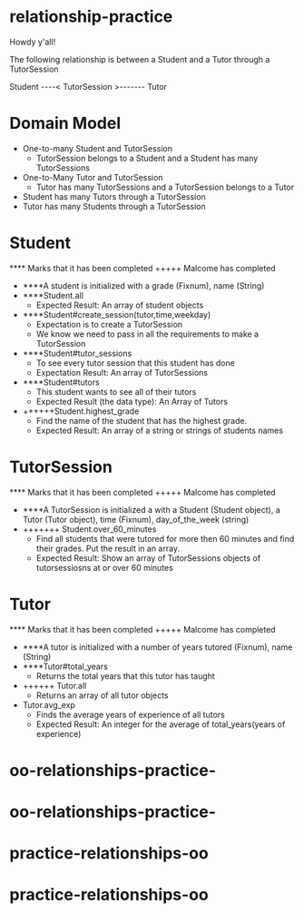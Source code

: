 # relationship-practice

Howdy y'all!

The following relationship is between a Student and a Tutor through a TutorSession

Student ----< TutorSession >------- Tutor

# Domain Model
- One-to-many Student and TutorSession
  - TutorSession belongs to a Student and a Student has many TutorSessions
- One-to-Many Tutor and TutorSession
  - Tutor has many TutorSessions and a TutorSession belongs to a Tutor
- Student has many Tutors through a TutorSession
- Tutor has many Students through a TutorSession

# Student
**** Marks that it has been completed
+++++ Malcome has completed
- ****A student is initialized with a grade (Fixnum), name (String)
- ****Student.all
  - Expected Result: An array of student objects
- ****Student#create_session(tutor,time,weekday)
  - Expectation is to create a TutorSession
  - We know we need to pass in all the requirements to make a TutorSession
- ****Student#tutor_sessions
  - To see every tutor session that this student has done
  - Expectation Result: An array of TutorSessions
- ****Student#tutors
  - This student wants to see all of their tutors
  - Expected Result (the data type):  An Array of Tutors
- ++++++Student.highest_grade
  - Find the name of the student that has the highest grade.
  - Expected Result: An array of a string or strings of students names

# TutorSession
**** Marks that it has been completed
+++++ Malcome has completed
- ****A TutorSession is initialized a with a Student (Student object), a Tutor (Tutor object), time (Fixnum),
day_of_the_week (string)
- +++++++ Student.over_60_minutes
  - Find all students that were tutored for more then 60 minutes and find their grades. Put the result in an array.
  - Expected Result: Show an array of TutorSessions objects of tutorsessiosns at or over 60 minutes

# Tutor
**** Marks that it has been completed
+++++ Malcome has completed
- ****A tutor is initialized with a number of years tutored (Fixnum), name (String)
- ****Tutor#total_years
  - Returns the total years that this tutor has taught
- ++++++ Tutor.all
  - Returns an array of all tutor objects
- Tutor.avg_exp 
  - Finds the average years of experience of all tutors
  - Expected Result: An integer for the average of total_years(years of experience)
# oo-relationships-practice-
# oo-relationships-practice-
# practice-relationships-oo
# practice-relationships-oo
